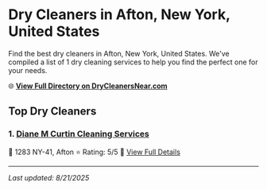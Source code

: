 # Dry Cleaners in Afton, New York, United States

Find the best dry cleaners in Afton, New York, United States. We've compiled a list of 1 dry cleaning services to help you find the perfect one for your needs.

🌐 **[View Full Directory on DryCleanersNear.com](https://drycleanersnear.com/city/US/New%20York/Afton)**

## Top Dry Cleaners

### 1. [Diane M Curtin Cleaning Services](https://drycleanersnear.com/dryCleaner/6860f2e49e55fd3072cb364c/diane-m-curtin-cleaning-services)
📍 1283 NY-41, Afton
⭐ Rating: 5/5
🔗 [View Full Details](https://drycleanersnear.com/dryCleaner/6860f2e49e55fd3072cb364c/diane-m-curtin-cleaning-services)


---

*Last updated: 8/21/2025*
